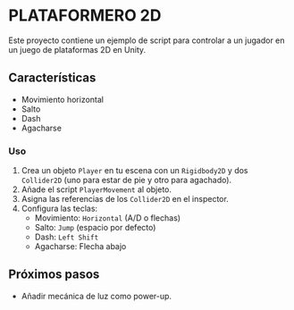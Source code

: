 # PLATAFORMERO 2D

Este proyecto contiene un ejemplo de script para controlar a un jugador en un juego de plataformas 2D en Unity.

## Características
- Movimiento horizontal
- Salto
- Dash
- Agacharse

### Uso
1. Crea un objeto `Player` en tu escena con un `Rigidbody2D` y dos `Collider2D` (uno para estar de pie y otro para agachado).
2. Añade el script `PlayerMovement` al objeto.
3. Asigna las referencias de los `Collider2D` en el inspector.
4. Configura las teclas:
   - Movimiento: `Horizontal` (A/D o flechas)
   - Salto: `Jump` (espacio por defecto)
   - Dash: `Left Shift`
   - Agacharse: Flecha abajo

## Próximos pasos
- Añadir mecánica de luz como power-up.
